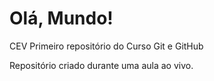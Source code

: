 # Olá, Mundo!
 CEV Primeiro repositório do Curso Git e GitHub

 Repositório criado durante uma aula ao vivo.
